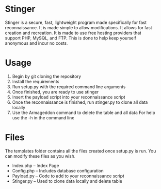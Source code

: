 # Stinger
Stinger is a secure, fast, lightweight program made specifically for fast reconnaissance. It is made simple to allow modifications. It allows for fast creation and recreation. It is made to use free hosting providers that support PHP, MySQL, and FTP. This is done to help keep yourself anonymous and incur no costs. 

# Usage
1. Begin by git cloning the repository 
2. Install the requirements
3. Run setup.py with the required command line arguments
4. Once finished, you are ready to use stinger
5. Insert the payload script into your reconnaissance script
6. Once the reconnaissance is finished, run stinger.py to clone all data locally
7. Use the Armageddon command to delete the table and all data
For help use the -h in the command line

# Files
The templates folder contains all the files created once setup.py is run. You can modify these files as you wish. 
* Index.php – Index Page
* Config.php – Includes database configuration
* Payload.py – Code to add to your reconnaissance script
* Stinger.py – Used to clone data locally and delete table
